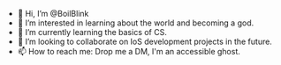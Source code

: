 - 👋 Hi, I’m @BoilBlink
- 👀 I’m interested in learning about the world and becoming a god.
- 🌱 I’m currently learning the basics of CS.
- 💞️ I’m looking to collaborate on IoS development projects in the future.
- 📫 How to reach me: Drop me a DM, I'm an accessible ghost.

<!---
BoilBlink/BoilBlink is a ✨ special ✨ repository because its `README.md` (this file) appears on your GitHub profile.
You can click the Preview link to take a look at your changes.
--->
